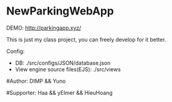 # NewParkingWebApp

DEMO: http://parkingapp.xyz/

This is just my class project, you can freely develop for it better.

Config:

- DB: ./src/configs/JSON/database.json
- View engine source files(EJS): ./src/views

#Author: DIMP && Yuno

#Supporter: Haa && yElmer && HieuHoang
